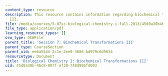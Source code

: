 ```yaml
---
content_type: resource
description: This resource contains information regarding biochemical transformations
  III.
file: /media/courses/5-07sc-biological-chemistry-i-fall-2013/45d0a30b46c8007faf38748d986fd003_MIT5_07SCF13_Lec11_12.pdf
file_type: application/pdf
learning_resource_types: []
ocw_type: OCWFile
parent_title: 'Session 7: Biochemical Transformations III'
parent_type: CourseSection
parent_uid: ee6a5544-2c1e-2ee9-3686-bd979c6d5634
resourcetype: Document
title: 'Biological Chemistry I: Biochemical Transformations III'
uid: 45d0a30b-46c8-007f-af38-748d986fd003
---
```

